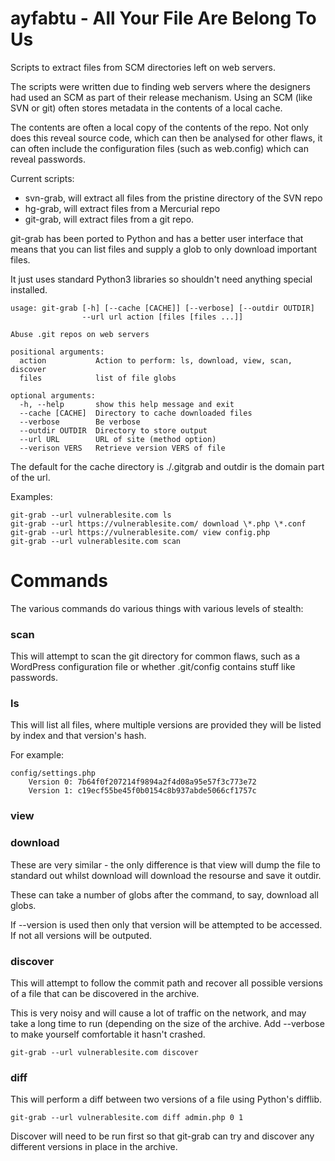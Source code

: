 ayfabtu - All Your File Are Belong To Us
========================================

Scripts to extract files from SCM directories left on web servers. 

The scripts were written due to finding web servers where the designers had used
an SCM as part of their release mechanism. Using an SCM (like SVN or git) often stores metadata in the contents of a local cache.

The contents are often a local copy of the contents of the repo. Not only does
this reveal source code, which can then be analysed for other flaws, it can
often include the configuration files (such as web.config) which can reveal
passwords.

Current scripts:
* svn-grab, will extract all files from the pristine directory of the SVN repo
* hg-grab, will extract files from a Mercurial repo
* git-grab, will extract files from a git repo.

git-grab has been ported to Python and has a better user interface that means that you can list files and supply a glob to only download important files.

It just uses standard Python3 libraries so shouldn't need anything special installed.
```
usage: git-grab [-h] [--cache [CACHE]] [--verbose] [--outdir OUTDIR]
                --url url action [files [files ...]]

Abuse .git repos on web servers

positional arguments:
  action           Action to perform: ls, download, view, scan, discover
  files            list of file globs

optional arguments:
  -h, --help       show this help message and exit
  --cache [CACHE]  Directory to cache downloaded files
  --verbose        Be verbose
  --outdir OUTDIR  Directory to store output
  --url URL        URL of site (method option)
  --verison VERS   Retrieve version VERS of file
```
The default for the cache directory is ./.gitgrab and outdir is the domain part of the url.

Examples:
```
git-grab --url vulnerablesite.com ls
git-grab --url https://vulnerablesite.com/ download \*.php \*.conf
git-grab --url https://vulnerablesite.com/ view config.php
git-grab --url vulnerablesite.com scan
```

Commands
========
The various commands do various things with various levels of stealth:

### scan
This will attempt to scan the git directory for common flaws, such as a WordPress configuration file or whether .git/config contains stuff like passwords.

### ls
This will list all files, where multiple versions are provided they will be listed by index and that version's hash.

For example:
```
config/settings.php
	Version 0: 7b64f0f207214f9894a2f4d08a95e57f3c773e72
	Version 1: c19ecf55be45f0b0154c8b937abde5066cf1757c
```

### view
### download
These are very similar - the only difference is that view will dump the file to standard out whilst download will download the resourse and save it outdir.

These can take a number of globs after the command, to say, download all globs.

If --version is used then only that version will be attempted to be accessed. If not all versions will be outputed.

### discover
This will attempt to follow the commit path and recover all possible versions of a file that can be discovered in the archive.

This is very noisy and will cause a lot of traffic on the network, and may take a long time to run (depending on the size of the archive. Add --verbose to make yourself comfortable it hasn't crashed.

```git-grab --url vulnerablesite.com discover```

### diff
This will perform a diff between two versions of a file using Python's difflib. 

```git-grab --url vulnerablesite.com diff admin.php 0 1```

Discover will need to be run first so that git-grab can try and discover any different versions in place in the archive.
